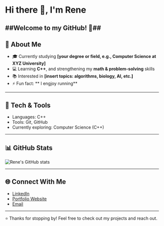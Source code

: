 # Hi there 👋, I'm Rene

##Welcome to my GitHub! 🚀##
---

## 🌱 About Me
- 🎓 Currently studying **[your degree or field, e.g., Computer Science at XYZ University]**
- 💻 Learning **C++**, and strengthening my **math & problem-solving** skills
- 📚 Interested in **[insert topics: algorithms, biology, AI, etc.]**
- ⚡ Fun fact: ** I engjoy running**

---

## 🔧 Tech & Tools
- Languages: C++
- Tools: Git, GitHub  
- Currently exploring: Computer Science (C++)

---

## 📊 GitHub Stats
![Rene's GitHub stats](https://github-readme-stats.vercel.app/api?username=YOUR_USERNAME&show_icons=true&theme=radical)

---

## 🌐 Connect With Me
- [LinkedIn](https://www.linkedin.com/in/YOUR-LINK)  
- [Portfolio Website](https://YOUR-WEBSITE.com)  
- [Email](mailto:YOUR-EMAIL@gmail.com)

---

⭐️ Thanks for stopping by! Feel free to check out my projects and reach out.  
